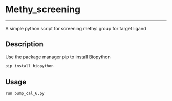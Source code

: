 # Methy_screening
----
A simple python script for screening methyl group for target ligand

## Description

Use the package manager pip to install Biopython

```bash
pip install biopython
```


## Usage
```python
run bump_cal_6.py
```

